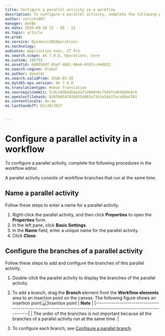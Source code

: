 ```yaml
---
title: Configure a parallel activity in a workflow
description: To configure a parallel activity, complete the following procedures in the workflow editor.
author: sericks007
manager: AnnBe
ms.date: 2016-09-30 15 - 56 - 21
ms.topic: article
ms.prod: 
ms.service: Dynamics365Operations
ms.technology: 
audience: Application User, IT Pro
ms.search.scope: AX 7.0.0, Operations, Core
ms.custom: 195753
ms.assetid: 6d0656df-b5af-4001-96e6-6f0fcc44d022
ms.search.region: Global
ms.author: donaldc
ms.search.validFrom: 2016-02-28
ms.dyn365.ops.version: AX 7.0.0
ms.translationtype: Human Translation
ms.sourcegitcommit: 5c0c34d84dbba3a71480d50cf5d4fcd83dddedc6
ms.openlocfilehash: 818fb054742b935d002a7341e54a37eca0bb4761
ms.contentlocale: de-de
ms.lasthandoff: 03/30/2017


---
```


# <a name="configure-a-parallel-activity-in-a-workflow"></a>Configure a parallel activity in a workflow

To configure a parallel activity, complete the following procedures in the workflow editor.

A parallel activity consists of workflow branches that run at the same time.

## <a name="name-a-parallel-activity"></a>Name a parallel activity
Follow these steps to enter a name for a parallel activity.
1.  Right-click the parallel activity, and then click **Properties** to open the **Properties** form.
2.  In the left pane, click **Basic Settings**.
3.  In the **Name** field, enter a unique name for the parallel activity.
4.  Click **Close**.

## <a name="configure-the-branches-of-a-parallel-activity"></a>Configure the branches of a parallel activity
Follow these steps to add and configure the branches of this parallel activity.
1.  Double-click the parallel activity to display the branches of the parallel activity.
2.  To add a branch, drag the **Branch** element from the **Workflow elements** area to an insertion point on the canvas. The following figure shows an insertion point.![Insertion point](./media/workflow_insertionpoint.gif)
    | **Note**                                                                                                         |
    |------------------------------------------------------------------------------------------------------------------|
    | The order of the branches is not important because all the branches of a parallel activity run at the same time. |

3.  To configure each branch, see [Configure a parallel branch](http://axhelp.dynamics.com/en/wiki/configure-a-parallel-branch/).




